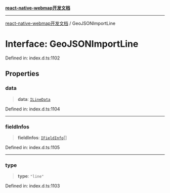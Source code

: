 [**react-native-webmap开发文档**](../README.md)

***

[react-native-webmap开发文档](../globals.md) / GeoJSONImportLine

# Interface: GeoJSONImportLine

Defined in: index.d.ts:1102

## Properties

### data

> **data**: [`ILineData`](ILineData.md)

Defined in: index.d.ts:1104

***

### fieldInfos

> **fieldInfos**: [`IFieldInfo`](IFieldInfo.md)[]

Defined in: index.d.ts:1105

***

### type

> **type**: `"line"`

Defined in: index.d.ts:1103
